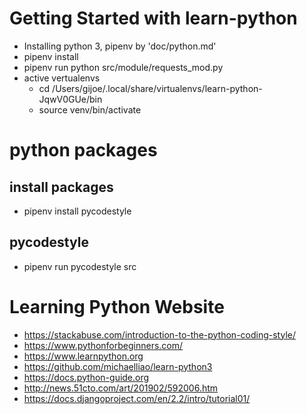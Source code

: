 # Getting Started with learn-python
- Installing python 3, pipenv by 'doc/python.md'
- pipenv install
- pipenv run python src/module/requests_mod.py
- active vertualenvs
  - cd /Users/gijoe/.local/share/virtualenvs/learn-python-JqwV0GUe/bin
  - source venv/bin/activate

# python packages

## install packages
- pipenv install pycodestyle
 
## pycodestyle
- pipenv run pycodestyle src


# Learning Python Website
- https://stackabuse.com/introduction-to-the-python-coding-style/
- https://www.pythonforbeginners.com/
- https://www.learnpython.org
- https://github.com/michaelliao/learn-python3
- https://docs.python-guide.org
- http://news.51cto.com/art/201902/592006.htm
- https://docs.djangoproject.com/en/2.2/intro/tutorial01/